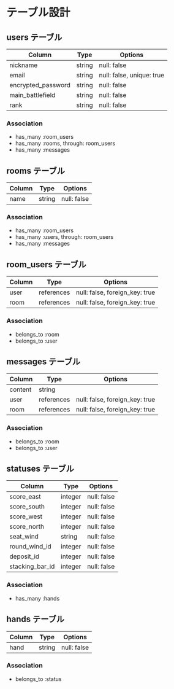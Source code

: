# テーブル設計

## users テーブル

| Column                | Type   | Options                   |
|-----------------------|--------|---------------------------|
| nickname              | string | null: false               |
| email                 | string | null: false, unique: true |
| encrypted_password    | string | null: false               |
| main_battlefield      | string | null: false               |
| rank                  | string | null: false               |

### Association

- has_many :room_users
- has_many :rooms, through: room_users
- has_many :messages

## rooms テーブル

| Column | Type   | Options     |
| ------ | ------ | ----------- |
| name   | string | null: false |

### Association

- has_many :room_users
- has_many :users, through: room_users
- has_many :messages

## room_users テーブル

| Column | Type       | Options                        |
| ------ | ---------- | ------------------------------ |
| user   | references | null: false, foreign_key: true |
| room   | references | null: false, foreign_key: true |

### Association

- belongs_to :room
- belongs_to :user

## messages テーブル

| Column  | Type       | Options                        |
| ------- | ---------- | ------------------------------ |
| content | string     |                                |
| user    | references | null: false, foreign_key: true |
| room    | references | null: false, foreign_key: true |

### Association

- belongs_to :room
- belongs_to :user

## statuses テーブル

| Column          | Type     | Options     |
|-----------------|----------|-------------|
| score_east      | integer  | null: false |
| score_south     | integer  | null: false |
| score_west      | integer  | null: false |
| score_north     | integer  | null: false |
| seat_wind       | string   | null: false |
| round_wind_id   | integer  | null: false |
| deposit_id      | integer  | null: false |
| stacking_bar_id | integer  | null: false |

### Association

- has_many :hands

## hands テーブル

| Column        | Type       | Options                        |
|---------------|------------|--------------------------------|
| hand          | string     | null: false                    |

### Association

- belongs_to :status